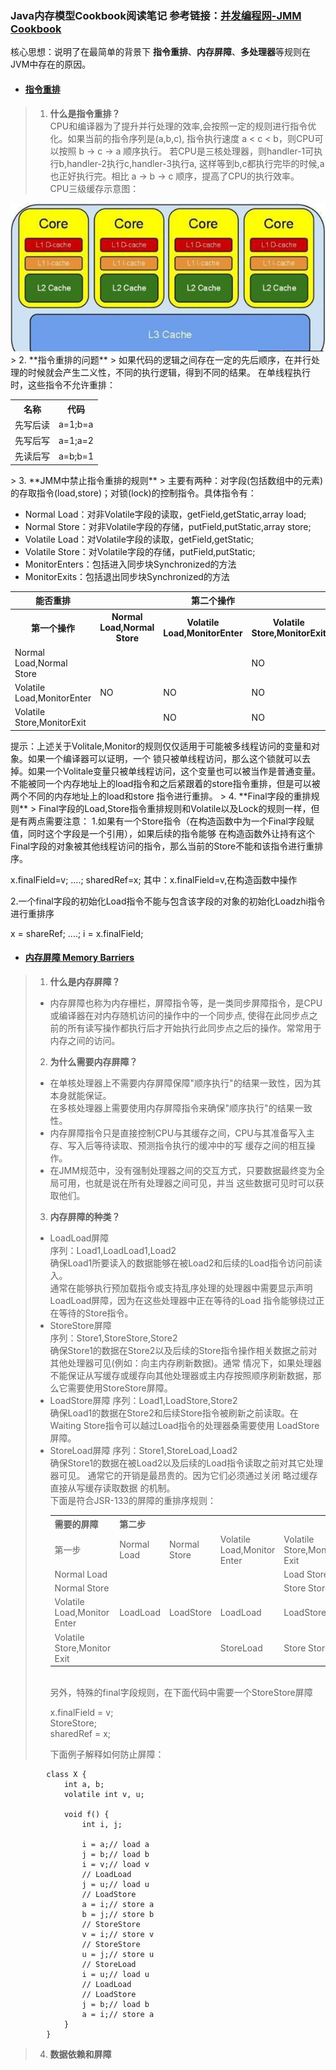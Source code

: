 ### Java内存模型Cookbook阅读笔记 参考链接：[并发编程网-JMM Cookbook](http://ifeve.com/jmm-cookbook/)

核心思想：说明了在最简单的背景下 **指令重排**、**内存屏障**、**多处理器**等规则在JVM中存在的原因。

*   #### [指令重排](http://ifeve.com/jmm-cookbook-reorderings/)
> 1. **什么是指令重排？**     
   > CPU和编译器为了提升并行处理的效率,会按照一定的规则进行指令优化。如果当前的指令序列是(a,b,c),
   指令执行速度 a < c < b，则CPU可以按照 b -> c -> a 顺序执行。
   若CPU是三核处理器，则handler-1可执行b,handler-2执行c,handler-3执行a,
   这样等到b,c都执行完毕的时候,a也正好执行完。相比 a -> b -> c 顺序，提高了CPU的执行效率。       
   CPU三级缓存示意图：            
   <img src="./img/cpuCache.PNG">
> 2. **指令重排的问题**        
   > 如果代码的逻辑之间存在一定的先后顺序，在并行处理的时候就会产生二义性，不同的执行逻辑，得到不同的结果。
   在单线程执行时，这些指令不允许重排： 
         <table>
            <tr>
                <th>名称</th><th>代码</th>
            </tr>
            <tr>
                <td>先写后读</td>
                <td>a=1;b=a</td>
            </tr>
            <tr>
                <td>先写后写</td>
                <td>a=1;a=2</td>
            </tr>
            <tr>
                <td>先读后写</td>
                <td>a=b;b=1</td>
            </tr>
        </table>            
> 3. **JMM中禁止指令重排的规则**        
   > 主要有两种：对字段(包括数组中的元素)的存取指令(load,store)；对锁(lock)的控制指令。具体指令有：        
        <ul>
            <li>
                Normal Load：对非Volatile字段的读取，getField,getStatic,array load;   
            </li>
            <li>
                Normal Store：对非Volatile字段的存储，putField,putStatic,array store;   
            </li>
            <li>
                Volatile Load：对Volatile字段的读取，getField,getStatic;   
            </li>
            <li>
                Volatile Store：对Volatile字段的存储，putField,putStatic;   
            </li>
            <li>
                MonitorEnters：包括进入同步块Synchronized的方法
            </li>
            <li>
                MonitorExits：包括退出同步块Synchronized的方法
            </li>
        </ul>
        <table>
            <tr>
                <th>能否重排</th>
                <th colspan="3">第二个操作</th>
            </tr>
            <tr>
                <th>第一个操作</th>
                <th>Normal Load,Normal Store</th>
                <th>Volatile Load,MonitorEnter</th>
                <th>Volatile Store,MonitorExit</th>
            </tr>
            <tr>
                <td>Normal Load,Normal Store</td>
                <td></td>
                <td></td>
                <td>NO</td>
            </tr>
            <tr>
                <td>Volatile Load,MonitorEnter</td>
                <td>NO</td>
                <td>NO</td>
                <td>NO</td>
            </tr>
            <tr>
                <td>Volatile Store,MonitorExit</td>
                <td></td>
                <td>NO</td>
                <td>NO</td>
            </tr>
        </table>
    提示：上述关于Volitale,Monitor的规则仅仅适用于可能被多线程访问的变量和对象。如果一个编译器可以证明，一个
    锁只被单线程访问，那么这个锁就可以去掉。如果一个Volitale变量只被单线程访问，这个变量也可以被当作是普通变量。      
    不能被同一个内存地址上的load指令和之后紧跟着的store指令重排，但是可以被两个不同的内存地址上的load和store
    指令进行重排。
> 4. **Final字段的重排规则**       
   > Final字段的Load,Store指令重排规则和Volatile以及Lock的规则一样，但是有两点需要注意：       
    1.如果有一个Store指令（在构造函数中为一个Final字段赋值，同时这个字段是一个引用），如果后续的指令能够
     在构造函数外让持有这个Final字段的对象被其他线程访问的指令，那么当前的Store不能和该指令进行重排序。
      <p>
        x.finalField=v;     
        ....;       
        sharedRef=x;</span>     
        其中：x.finalField=v,在构造函数中操作
      </p>
    2.一个final字段的初始化Load指令不能与包含该字段的对象的初始化Loadzhi指令进行重排序
      <p>
       x = shareRef;        
       ....;        
       i = x.finalField;
      </p>  

*   #### [内存屏障 Memory Barriers](http://ifeve.com/jmm-cookbook-mb/)   
> 1. **什么是内存屏障？**
   > * 内存屏障也称为内存栅栏，屏障指令等，是一类同步屏障指令，是CPU或编译器在对内存随机访问的操作中的一个同步点,
   使得在此同步点之前的所有读写操作都执行后才开始执行此同步点之后的操作。常常用于内存之间的访问。 
> 2. **为什么需要内存屏障？**     
   > * 在单核处理器上不需要内存屏障保障"顺序执行"的结果一致性，因为其本身就能保证。      
   在多核处理器上需要使用内存屏障指令来确保"顺序执行"的结果一致性。
   > * 内存屏障指令只是直接控制CPU与其缓存之间，CPU与其准备写入主存、写入后等待读取、预测指令执行的缓冲中的写
   缓存之间的相互操作。
   > * 在JMM规范中，没有强制处理器之间的交互方式，只要数据最终变为全局可用，也就是说在所有处理器之间可见，并当
   这些数据可见时可以获取他们。
> 3. **内存屏障的种类？**    
   > * LoadLoad屏障       
   序列：Load1,LoadLoad1,Load2     
   确保Load1所要读入的数据能够在被Load2和后续的Load指令访问前读入。      
   通常在能够执行预加载指令或支持乱序处理的处理器中需要显示声明LoadLoad屏障，因为在这些处理器中正在等待的Load
   指令能够绕过正在等待的Store指令。      
   > * StoreStore屏障     
   序列：Store1,StoreStore,Store2      
   确保Store1的数据在Store2以及后续的Store指令操作相关数据之前对其他处理器可见(例如：向主内存刷新数据)。通常
   情况下，如果处理器不能保证从写缓存或缓存向其他处理器或主内存按照顺序刷新数据，那么它需要使用StoreStore屏障。     
   > * LoadStore屏障
   序列：Load1,LoadStore,Store2        
   确保Load1的数据在Store2和后续Store指令被刷新之前读取。在 Waiting Store指令可以越过Load指令的处理器桑需要使用
   LoadStore屏障。      
   > * StoreLoad屏障
   序列：Store1,StoreLoad,Load2        
   确保Store1的数据在被Load2以及后续的Load指令读取之前对其它处理器可见。
   通常它的开销是最昂贵的。因为它们必须通过关闭 略过缓存直接从写缓存读取数据 的机制。       
   下面是符合JSR-133的屏障的重排序规则：        
       <table>
            <tr>
                <th>需要的屏障</th>
                <th colspan="4">第二步</th>
            </tr>
            <tr>
                <td>第一步</td>
                <td>Normal Load</td>
                <td>Normal Store</td>
                <td>Volatile Load,Monitor Enter</td>
                <td>Volatile Store,Monitor Exit</td>
            </tr>
            <tr>
                <td>Normal Load</td>
                <td></td>
                <td></td>
                <td></td>
                <td>Load Store</td>
            </tr>
            <tr>
                <td>Normal Store</td>
                <td></td>
                <td></td>
                <td></td>
                <td>Store Store</td>
            </tr>
            <tr>
                <td>Volatile Load,Monitor Enter</td>
                <td>LoadLoad</td>
                <td>LoadStore</td>
                <td>LoadLoad</td>
                <td>LoadStore</td>
            </tr>
            <tr>
                <td>Volatile Store,Monitor Exit</td>
                <td></td>
                <td></td>
                <td>StoreLoad</td>
                <td>Store Store</td>
            </tr>
       </table>      
    另外，特殊的final字段规则，在下面代码中需要一个StoreStore屏障      
    <p>
        x.finalField = v;              
        StoreStore;          
        sharedRef = x;               
    </p>
    下面例子解释如何防止屏障：       

```
        class X {
            int a, b;
            volatile int v, u;
        
            void f() {
                int i, j;
        
                i = a;// load a
                j = b;// load b
                i = v;// load v
                // LoadLoad
                j = u;// load u
                // LoadStore
                a = i;// store a
                b = j;// store b
                // StoreStore
                v = i;// store v
                // StoreStore
                u = j;// store u
                // StoreLoad
                i = u;// load u
                // LoadLoad
                // LoadStore
                j = b;// load b
                a = i;// store a
            }
        }
 ```
 > 4. **数据依赖和屏障**           